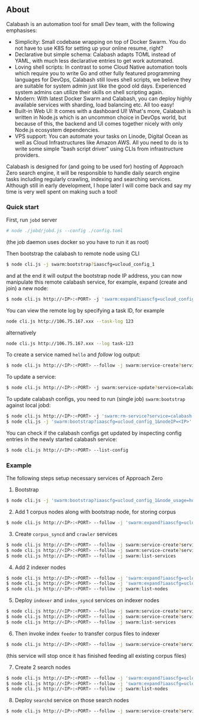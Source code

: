 ## About
Calabash is an automation tool for small Dev team, with the following emphasises:

* Simplicity: Small codebase wrapping on top of Docker Swarm. You do not have to use K8S for setting up your online resume, right?
* Declarative but simple schema: Calabash adapts TOML instead of YAML, with much less declarative entries to get work automated.
* Loving shell scripts: In contrast to some Cloud Native automation tools which require you to write Go and other fully featured programming languages for DevOps, Calabash still loves shell scripts, we believe they are suitable for system admin just like the good old days. Experienced system admins can utilize their skills on shell scripting again.
* Modern: With latest Docker Swarm and Calabash, you can deploy highly available services with sharding, load balancing etc. All too easy!
* Built-in Web UI: It comes with a dashboard UI! What's more, Calabash is written in Node.js which is an uncommon choice in DevOps world, but because of this, the backend and UI comes together nicely with only Node.js ecosystem dependencies.
* VPS support: You can automate your tasks on Linode, Digital Ocean as well as Cloud Infrastructures like Amazon AWS. All you need to do is to write some simple "bash script driver" using CLIs from infrastructure providers.

Calabash is designed for (and going to be used for) hosting of Approach Zero search engine, it will be responsible to handle daily search engine tasks including regularly crawling, indexing and searching services. Although still in early development, I hope later I will come back and say my time is very well spent on making such a tool!

### Quick start
First, run `jobd` server
```sh
# node ./jobd/jobd.js --config ./config.toml
```
(the job daemon uses docker so you have to run it as root)

Then bootstrap the calabash to remote node using CLI
```sh
$ node cli.js -j swarm:bootstrap?iaascfg=ucloud_config_1
```
and at the end it will output the bootstrap node IP address, you can now manipulate this remote calabash service, for example, expand (create and join) a new node:
```sh
$ node cli.js http://<IP>:<PORT> -j 'swarm:expand?iaascfg=ucloud_config_1&typeIP=private'
```

You can view the remote log by specifying a task ID, for example
```sh
node cli.js http://106.75.167.xxx --task-log 123
```
alternatively
```sh
node cli.js http://106.75.167.xxx --log task-123
```

To create a service named `hello` and *follow* log output:
```sh
$ node cli.js http://<IP>:<PORT> --follow -j swarm:service-create?service=hello
```

To update a service:
```sh
$ node cli.js http://<IP>:<PORT> -j swarm:service-update?service=calabash
```

To update calabash configs, you need to run (single job) `swarm:bootstrap` against local jobd:
```sh
$ node cli.js http://<IP>:<PORT> -j 'swarm:rm-service?service=calabash'
$ node cli.js -j 'swarm:bootstrap?iaascfg=ucloud_config_1&nodeIP=<IP>' --single
```

You can check if the calabash configs get updated by inspecting config entries in the newly started calabash service:
```sh
$ node cli.js http://<IP>:<PORT> --list-config
```

### Example
The following steps setup necessary services of Approach Zero

1. Bootstrap
```sh
$ node cli.js -j 'swarm:bootstrap?iaascfg=ucloud_config_1&node_usage=host_corpus'
```

2. Add 1 corpus nodes along with bootstrap node, for storing corpus
```sh
$ node cli.js http://<IP>:<PORT> --follow -j 'swarm:expand?iaascfg=ucloud_config_1&typeIP=private&node_usage=host_corpus&shard=2'
```

3. Create `corpus_syncd` and `crawler` services
```sh
$ node cli.js http://<IP>:<PORT> --follow -j swarm:service-create?service=corpus_syncd
$ node cli.js http://<IP>:<PORT> --follow -j swarm:service-create?service=crawler
$ node cli.js http://<IP>:<PORT> --follow -j swarm:list-services
```

4. Add 2 indexer nodes
```sh
$ node cli.js http://<IP>:<PORT> --follow -j 'swarm:expand?iaascfg=ucloud_config_1&typeIP=private&node_usage=host_indexer&shard=1'
$ node cli.js http://<IP>:<PORT> --follow -j 'swarm:expand?iaascfg=ucloud_config_1&typeIP=private&node_usage=host_indexer&shard=2'
$ node cli.js http://<IP>:<PORT> --follow -j swarm:list-nodes
```

5. Deploy `indexer` and `index_syncd` services on indexer nodes
```sh
$ node cli.js http://<IP>:<PORT> --follow -j swarm:service-create?service=indexer
$ node cli.js http://<IP>:<PORT> --follow -j swarm:service-create?service=index_syncd
$ node cli.js http://<IP>:<PORT> --follow -j swarm:list-services
```

6. Then invoke index `feeder` to transfer corpus files to indexer
```sh
$ node cli.js http://<IP>:<PORT> --follow -j swarm:service-create?service=feeder
```
(this service will stop once it has finished feeding all existing corpus files)

7. Create 2 search nodes
```sh
$ node cli.js http://<IP>:<PORT> --follow -j 'swarm:expand?iaascfg=ucloud_config_1&typeIP=private&node_usage=host_searchd&shard=1'
$ node cli.js http://<IP>:<PORT> --follow -j 'swarm:expand?iaascfg=ucloud_config_1&typeIP=private&node_usage=host_searchd&shard=2'
$ node cli.js http://<IP>:<PORT> --follow -j swarm:list-nodes
```

8. Deploy `searchd` service on those search nodes
```sh
$ node cli.js http://<IP>:<PORT> --follow -j swarm:service-create?service=searchd
```
